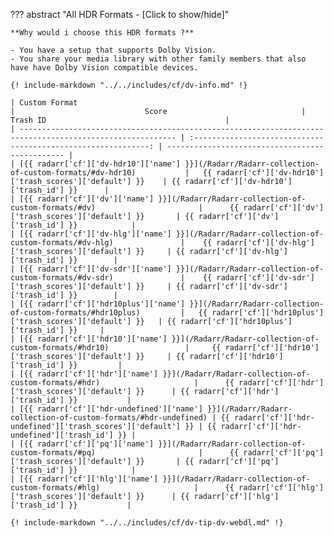 ??? abstract "All HDR Formats - [Click to show/hide]"

    **Why would i choose this HDR formats ?**

    - You have a setup that supports Dolby Vision.
    - You share your media library with other family members that also have have Dolby Vision compatible devices.

    {! include-markdown "../../includes/cf/dv-info.md" !}

    | Custom Format                                                                                             |                             Score                              | Trash ID                                        |
    | --------------------------------------------------------------------------------------------------------- | :------------------------------------------------------------: | ----------------------------------------------- |
    | [{{ radarr['cf']['dv-hdr10']['name'] }}](/Radarr/Radarr-collection-of-custom-formats/#dv-hdr10)           |   {{ radarr['cf']['dv-hdr10']['trash_scores']['default'] }}    | {{ radarr['cf']['dv-hdr10']['trash_id'] }}      |
    | [{{ radarr['cf']['dv']['name'] }}](/Radarr/Radarr-collection-of-custom-formats/#dv)                       |      {{ radarr['cf']['dv']['trash_scores']['default'] }}       | {{ radarr['cf']['dv']['trash_id'] }}            |
    | [{{ radarr['cf']['dv-hlg']['name'] }}](/Radarr/Radarr-collection-of-custom-formats/#dv-hlg)               |    {{ radarr['cf']['dv-hlg']['trash_scores']['default'] }}     | {{ radarr['cf']['dv-hlg']['trash_id'] }}        |
    | [{{ radarr['cf']['dv-sdr']['name'] }}](/Radarr/Radarr-collection-of-custom-formats/#dv-sdr)               |    {{ radarr['cf']['dv-sdr']['trash_scores']['default'] }}     | {{ radarr['cf']['dv-sdr']['trash_id'] }}        |
    | [{{ radarr['cf']['hdr10plus']['name'] }}](/Radarr/Radarr-collection-of-custom-formats/#hdr10plus)         |   {{ radarr['cf']['hdr10plus']['trash_scores']['default'] }}   | {{ radarr['cf']['hdr10plus']['trash_id'] }}     |
    | [{{ radarr['cf']['hdr10']['name'] }}](/Radarr/Radarr-collection-of-custom-formats/#hdr10)                 |     {{ radarr['cf']['hdr10']['trash_scores']['default'] }}     | {{ radarr['cf']['hdr10']['trash_id'] }}         |
    | [{{ radarr['cf']['hdr']['name'] }}](/Radarr/Radarr-collection-of-custom-formats/#hdr)                     |      {{ radarr['cf']['hdr']['trash_scores']['default'] }}      | {{ radarr['cf']['hdr']['trash_id'] }}           |
    | [{{ radarr['cf']['hdr-undefined']['name'] }}](/Radarr/Radarr-collection-of-custom-formats/#hdr-undefined) | {{ radarr['cf']['hdr-undefined']['trash_scores']['default'] }} | {{ radarr['cf']['hdr-undefined']['trash_id'] }} |
    | [{{ radarr['cf']['pq']['name'] }}](/Radarr/Radarr-collection-of-custom-formats/#pq)                       |      {{ radarr['cf']['pq']['trash_scores']['default'] }}       | {{ radarr['cf']['pq']['trash_id'] }}            |
    | [{{ radarr['cf']['hlg']['name'] }}](/Radarr/Radarr-collection-of-custom-formats/#hlg)                     |      {{ radarr['cf']['hlg']['trash_scores']['default'] }}      | {{ radarr['cf']['hlg']['trash_id'] }}           |

    {! include-markdown "../../includes/cf/dv-tip-dv-webdl.md" !}
